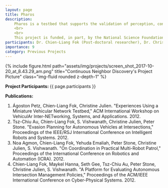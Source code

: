 ```yaml
---
layout: page
title: Pharos
description:
    Pharos is a testbed that supports the validation of perception, control, and coordination in pervasive and mobile computing environments. The testbed's physical space, hardware, software, and rich application scenarios support research and discovery at a variety of levels. We support research in sensor management, network coding, wireless protocols, localization, multi-agent coordination, fault-tolerant systems, and software simulation validation.
    <br>
    <br>
    This project is funded, in part, by the National Science Foundation under grant CNS-0844850 and by the Department of Defense. Any opinions, findings and conclusions or recomendations expressed in this material are those of the author(s) and do not necessarily reflect the views of the sponsoring agencies.
participants: Dr. Chien-Liang Fok (Post-doctoral researcher), Dr. Christine Julien (MPC director)
importance: 9
category: Previous Projects
---
```


<div class="row">
    <div class="col-sm mt-3 mt-md-0">
        {% include figure.html path="assets/img/projects/screen_shot_2017-10-20_at_8.43.29_am.png" title="Continuous Neighbor Discovery's Project Picture" class="img-fluid rounded z-depth-1" %}
    </div>
</div>

<b>Project Participants: </b> 
{{ page.participants }}


<b>Publications: </b>

<ol>
  <li>Ágoston Petz, Chien-Liang Fok, Christine Julien. "Experiences Using a Miniature Vehicular Network Testbed," ACM International Workshop on VehiculAr Inter-NETworking, Systems, and Applications. 2012.</li>
  <li>Tsz-Chiu Au, Chien-Liang Fok, S. Vishwanath, Christine Julien, Peter Stone. "Evasion Planning for Autonomous Vehicles at Intersections," Proceedings of the IEEE/RSJ International Conference on Intelligent Robots and Systems. 2012.</li>
  <li>Noa Agmon, Chien-Liang Fok, Yehuda Emaliah, Peter Stone, Christine Julien, S. Vishwanath. "On Coordination in Practical Multi-Robot Patrol," Proceedings of the International Conference on Robotics and Automation (ICRA). 2012.</li>
  <li>Chien-Liang Fok, Maykel Hanna, Seth Gee, Tsz-Chiu Au, Peter Stone, Christine Julien, S. Vishwanath. "A Platform for Evaluating Autonomous Intersection Management Policies," Proceedings of the ACM/IEEE International Conference on Cyber-Physical Systems. 2012.</li>
</ol>

